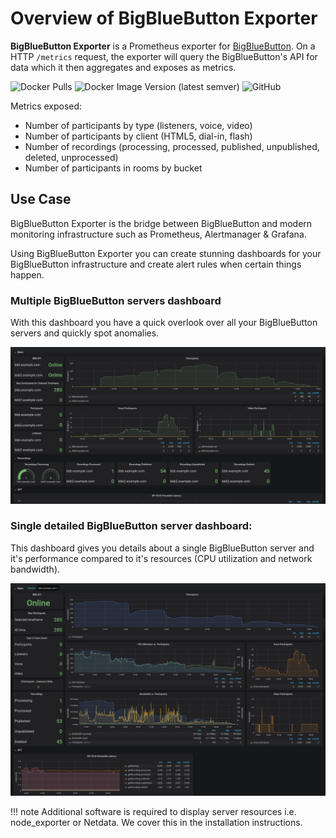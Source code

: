 # Overview of BigBlueButton Exporter
**BigBlueButton Exporter** is a Prometheus exporter for [BigBlueButton](https://bigbluebutton.org/).
On a HTTP `/metrics` request, the exporter will query the BigBlueButton's API for data which it then aggregates and exposes as metrics.

![Docker Pulls](https://img.shields.io/docker/pulls/greenstatic/bigbluebutton-exporter?logo=Docker)
![Docker Image Version (latest semver)](https://img.shields.io/docker/v/greenstatic/bigbluebutton-exporter?label=latest%20docker%20image&logo=Docker&sort=semver)
![GitHub](https://img.shields.io/github/license/greenstatic/bigbluebutton-exporter)


Metrics exposed:

* Number of participants by type (listeners, voice, video)
* Number of participants by client (HTML5, dial-in, flash)
* Number of recordings (processing, processed, published, unpublished, deleted, unprocessed)
* Number of participants in rooms by bucket

## Use Case
BigBlueButton Exporter is the bridge between BigBlueButton and modern monitoring infrastructure such as Prometheus, Alertmanager & Grafana.

Using BigBlueButton Exporter you can create stunning dashboards for your BigBlueButton infrastructure and create alert
rules when certain things happen.

### Multiple BigBlueButton servers dashboard
With this dashboard you have a quick overlook over all your BigBlueButton servers and quickly spot anomalies.

![](assets/img_grafana_dashboard_all_servers.png)

### Single detailed BigBlueButton server dashboard:
This dashboard gives you details about a single BigBlueButton server and it's performance compared to it's resources
(CPU utilization and network bandwidth).

![](assets/img_grafana_dashboard_server_instance.png)

!!! note 
    Additional software is required to display server resources i.e. node_exporter or Netdata.
    We cover this in the installation instructions.

